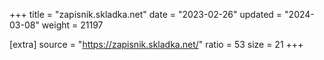+++
title = "zapisnik.skladka.net"
date = "2023-02-26"
updated = "2024-03-08"
weight = 21197

[extra]
source = "https://zapisnik.skladka.net/"
ratio = 53
size = 21
+++

